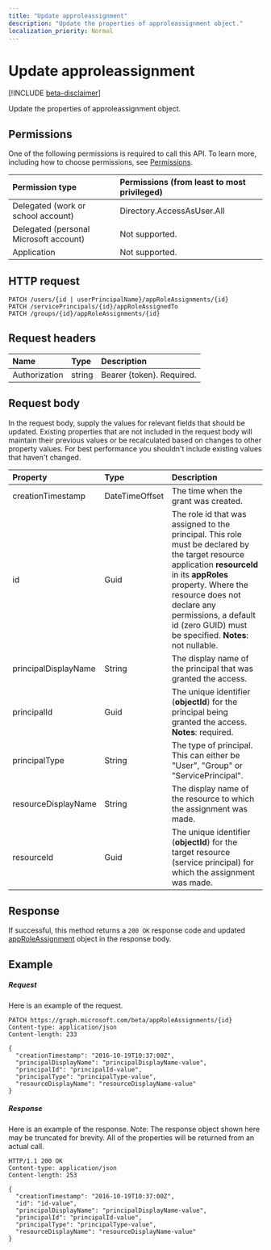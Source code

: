 ```yaml
---
title: "Update approleassignment"
description: "Update the properties of approleassignment object."
localization_priority: Normal
---
```


# Update approleassignment

[!INCLUDE [beta-disclaimer](../../includes/beta-disclaimer.md)]

Update the properties of approleassignment object.
## Permissions
One of the following permissions is required to call this API. To learn more, including how to choose permissions, see [Permissions](/graph/permissions-reference).

|Permission type      | Permissions (from least to most privileged)              |
|:--------------------|:---------------------------------------------------------|
|Delegated (work or school account) | Directory.AccessAsUser.All   |
|Delegated (personal Microsoft account) | Not supported.    |
|Application | Not supported. |

## HTTP request
<!-- { "blockType": "ignored" } -->
```http
PATCH /users/{id | userPrincipalName}/appRoleAssignments/{id}
PATCH /servicePrincipals/{id}/appRoleAssignedTo
PATCH /groups/{id}/appRoleAssignments/{id}
```
## Request headers
| Name       | Type | Description|
|:-----------|:------|:----------|
| Authorization  | string  | Bearer {token}. Required. |

## Request body
In the request body, supply the values for relevant fields that should be updated. Existing properties that are not included in the request body will maintain their previous values or be recalculated based on changes to other property values. For best performance you shouldn't include existing values that haven't changed.

| Property	   | Type	|Description|
|:---------------|:--------|:----------|
|creationTimestamp|DateTimeOffset|The time when the grant was created.|
|id|Guid|The role id that was assigned to the principal.  This role must be declared by the target resource application **resourceId** in its **appRoles** property. Where the resource does not declare any permissions, a default id (zero GUID) must be specified.                            **Notes**: not nullable.            |
|principalDisplayName|String|The display name of the principal that was granted the access.|
|principalId|Guid|The unique identifier (**objectId**) for the principal being granted the access.                            **Notes**: required.            |
|principalType|String|The type of principal.  This can either be "User", "Group" or "ServicePrincipal".|
|resourceDisplayName|String|The display name of the resource to which the assignment was made.|
|resourceId|Guid|The unique identifier (**objectId**) for the target resource (service principal) for which the assignment was made.|

## Response

If successful, this method returns a `200 OK` response code and updated [appRoleAssignment](../resources/approleassignment.md) object in the response body.
## Example
##### Request
Here is an example of the request.
<!-- {
  "blockType": "request",
  "name": "update_approleassignment"
}-->
```http
PATCH https://graph.microsoft.com/beta/appRoleAssignments/{id}
Content-type: application/json
Content-length: 233

{
  "creationTimestamp": "2016-10-19T10:37:00Z",
  "principalDisplayName": "principalDisplayName-value",
  "principalId": "principalId-value",
  "principalType": "principalType-value",
  "resourceDisplayName": "resourceDisplayName-value"
}
```
##### Response
Here is an example of the response. Note: The response object shown here may be truncated for brevity. All of the properties will be returned from an actual call.
<!-- {
  "blockType": "response",
  "truncated": true,
  "@odata.type": "microsoft.graph.appRoleAssignment"
} -->
```http
HTTP/1.1 200 OK
Content-type: application/json
Content-length: 253

{
  "creationTimestamp": "2016-10-19T10:37:00Z",
  "id": "id-value",
  "principalDisplayName": "principalDisplayName-value",
  "principalId": "principalId-value",
  "principalType": "principalType-value",
  "resourceDisplayName": "resourceDisplayName-value"
}
```

<!-- uuid: 8fcb5dbc-d5aa-4681-8e31-b001d5168d79
2015-10-25 14:57:30 UTC -->
<!--
{
  "type": "#page.annotation",
  "description": "Update approleassignment",
  "keywords": "",
  "section": "documentation",
  "tocPath": "",
  "suppressions": [
    "Error: /api-reference/beta/api/approleassignment-update.md:\r\n      Exception processing links.\r\n    System.ArgumentException: Link Definition was null. Link text: !INCLUDE [beta-disclaimer](../../includes/beta-disclaimer.md)\r\n      at ApiDoctor.Validation.DocFile.get_LinkDestinations()\r\n      at ApiDoctor.Validation.DocSet.ValidateLinks(Boolean includeWarnings, String[] relativePathForFiles, IssueLogger issues, Boolean requireFilenameCaseMatch, Boolean printOrphanedFiles)"
  ]
}
-->
